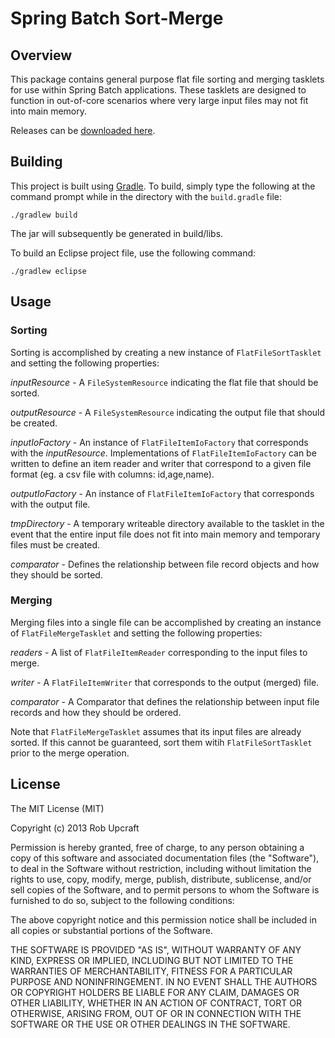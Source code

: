 Spring Batch Sort-Merge
=======================

Overview
--------
This package contains general purpose flat file sorting and merging
tasklets for use within Spring Batch applications.  These tasklets
are designed to function in out-of-core scenarios where very large
input files may not fit into main memory.

Releases can be [downloaded here](https://github.com/upcrob/spring-batch-sort-merge/releases/latest).

Building
--------
This project is built using <a href="http://www.gradle.org">Gradle</a>.
To build, simply type the following at the command prompt while in
the directory with the `build.gradle` file:

	./gradlew build

The jar will subsequently be generated in build/libs.

To build an Eclipse project file, use the following command:

	./gradlew eclipse

Usage
-----

### Sorting ###
Sorting is accomplished by creating a new instance of `FlatFileSortTasklet`
and setting the following properties:

*inputResource* - A `FileSystemResource` indicating the flat file that
should be sorted.

*outputResource* - A `FileSystemResource` indicating the output file that
should be created.

*inputIoFactory* - An instance of `FlatFileItemIoFactory` that corresponds
with the *inputResource*.  Implementations of `FlatFileItemIoFactory` can
be written to define an item reader and writer that correspond to a given
file format (eg. a csv file with columns: id,age,name).

*outputIoFactory* - An instance of `FlatFileItemIoFactory` that corresponds
with the output file.

*tmpDirectory* - A temporary writeable directory available to the tasklet in
the event that the entire input file does not fit into main memory and
temporary files must be created.

*comparator* - Defines the relationship between file record objects and how they should be sorted.

### Merging ###
Merging files into a single file can be accomplished by creating an instance
of `FlatFileMergeTasklet` and setting the following properties:

*readers* - A list of `FlatFileItemReader` corresponding to the input files
to merge.

*writer* - A `FlatFileItemWriter` that corresponds to the output (merged)
file.

*comparator* - A Comparator that defines the relationship between input
file records and how they should be ordered.

Note that `FlatFileMergeTasklet` assumes that its input files are already
sorted.  If this cannot be guaranteed, sort them witih `FlatFileSortTasklet`
prior to the merge operation.

License
-------
The MIT License (MIT)

Copyright (c) 2013 Rob Upcraft

Permission is hereby granted, free of charge, to any person obtaining a copy
of this software and associated documentation files (the "Software"), to deal
in the Software without restriction, including without limitation the rights
to use, copy, modify, merge, publish, distribute, sublicense, and/or sell
copies of the Software, and to permit persons to whom the Software is
furnished to do so, subject to the following conditions:

The above copyright notice and this permission notice shall be included in
all copies or substantial portions of the Software.

THE SOFTWARE IS PROVIDED "AS IS", WITHOUT WARRANTY OF ANY KIND, EXPRESS OR
IMPLIED, INCLUDING BUT NOT LIMITED TO THE WARRANTIES OF MERCHANTABILITY,
FITNESS FOR A PARTICULAR PURPOSE AND NONINFRINGEMENT. IN NO EVENT SHALL THE
AUTHORS OR COPYRIGHT HOLDERS BE LIABLE FOR ANY CLAIM, DAMAGES OR OTHER
LIABILITY, WHETHER IN AN ACTION OF CONTRACT, TORT OR OTHERWISE, ARISING FROM,
OUT OF OR IN CONNECTION WITH THE SOFTWARE OR THE USE OR OTHER DEALINGS IN
THE SOFTWARE.
